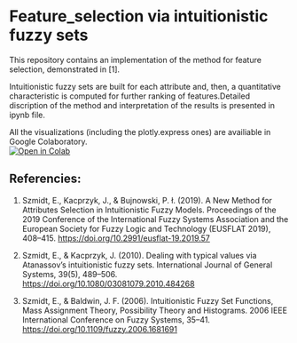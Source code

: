 # Feature_selection via intuitionistic fuzzy sets

This repository contains an implementation of the method for feature selection, demonstrated in [1].  

Intuitionistic fuzzy sets are built for each attribute and, then, a quantitative characteristic is computed for further ranking of features.Detailed discription of the method and interpretation of the results is presented in ipynb file.

All the visualizations (including the plotly.express ones) are availiable in Google Colaboratory.  
<a href="https://githubtocolab.com/upunaprosk/Feature_selection-based-on-IFS/blob/main/IFS_algorithm.ipynb" target="_parent"><img src="https://colab.research.google.com/assets/colab-badge.svg" alt="Open in Colab"/></a>

## Referencies:

1. Szmidt, E., Kacprzyk, J., & Bujnowski, P. ł. (2019). A New Method for Attributes Selection in Intuitionistic Fuzzy Models. Proceedings of the 2019 Conference of the International Fuzzy Systems Association and the European Society for Fuzzy Logic and Technology (EUSFLAT 2019), 408–415. https://doi.org/10.2991/eusflat-19.2019.57

2. Szmidt, E., & Kacprzyk, J. (2010). Dealing with typical values via Atanassov’s intuitionistic fuzzy sets. International Journal of General Systems, 39(5), 489–506. https://doi.org/10.1080/03081079.2010.484268

3. Szmidt, E., & Baldwin, J. F. (2006). Intuitionistic Fuzzy Set Functions, Mass Assignment Theory, Possibility Theory and Histograms. 2006 IEEE International Conference on Fuzzy Systems, 35–41. https://doi.org/10.1109/fuzzy.2006.1681691
